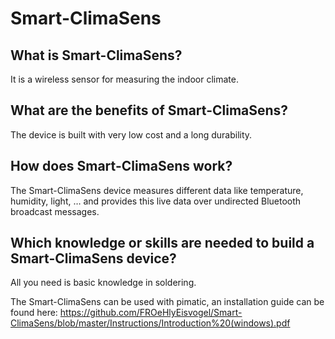 Smart-ClimaSens
====================

What is Smart-ClimaSens?
------------------------
It is a wireless sensor for measuring the indoor climate.

What are the benefits of Smart-ClimaSens?
-----------------------------------------
The device is built with very low cost and a long durability.

How does Smart-ClimaSens work?
------------------------------
The Smart-ClimaSens device measures different data like temperature, humidity, light, … and provides this live data over undirected Bluetooth broadcast messages.

Which knowledge or skills are needed to build a Smart-ClimaSens device?
-----------------------------------------------------------------------
All you need is basic knowledge in soldering.

The Smart-ClimaSens can be used with pimatic, an installation guide can be found here:
https://github.com/FROeHlyEisvogel/Smart-ClimaSens/blob/master/Instructions/Introduction%20(windows).pdf
